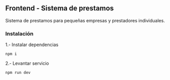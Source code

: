 ## Frontend - Sistema de prestamos

Sistema de prestamos para pequeñas empresas y prestadores individuales.

### Instalación

1.- Instalar dependencias

```
npm i
```

2.- Levantar servicio

```
npm run dev
```